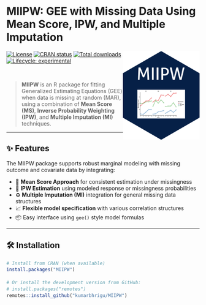 # MIIPW: GEE with Missing Data Using Mean Score, IPW, and Multiple Imputation
<img src="man/figures/MIIPWlogo.png" align="right" alt="MIIPW logo" width="200">

<!-- badges: start -->

[![License](https://img.shields.io/badge/license-GPL--3-blue.svg)](https://www.gnu.org/licenses/gpl-3.0.html)
[![CRAN status](https://www.r-pkg.org/badges/version/MIIPW)](https://CRAN.R-project.org/package=MIIPW)
[![Total downloads](https://cranlogs.r-pkg.org/badges/grand-total/MIIPW)](https://cranlogs.r-pkg.org/badges/grand-total/MIIPW)
[![Lifecycle: experimental](https://img.shields.io/badge/lifecycle-experimental-orange.svg)](https://lifecycle.r-lib.org/articles/stages.html#experimental)

<!-- badges: end -->

<br/>

> **MIIPW** is an R package for fitting Generalized Estimating Equations (GEE) when data is missing at random (MAR), using a combination of **Mean Score (MS)**, **Inverse Probability Weighting (IPW)**, and **Multiple Imputation (MI)** techniques.

---

## ✨ Features

The MIIPW package supports robust marginal modeling with missing outcome and covariate data by integrating:

- 📌 **Mean Score Approach** for consistent estimation under missingness
- 🧮 **IPW Estimation** using modeled response or missingness probabilities
- ♻️ **Multiple Imputation (MI)** integration for general missing data structures
- 📈 **Flexible model specification** with various correlation structures
- 📦 Easy interface using `gee()` style model formulas

---

## 🛠 Installation

```r
# Install from CRAN (when available)
install.packages("MIIPW")

# Or install the development version from GitHub:
# install.packages("remotes")
remotes::install_github("kumarbhrigu/MIIPW")
```
